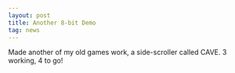 ```yaml
---
layout: post
title: Another 8-bit Demo
tag: news
---
```


Made another of my old games work, a side-scroller called CAVE. 3 working, 4 to go!

